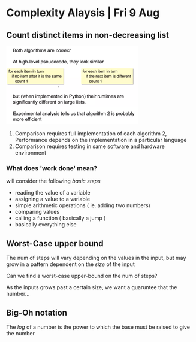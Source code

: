 # Complexity Alaysis | Fri 9 Aug

## Count distinct items in non-decreasing list
![](./count_distinct.png)

1. Comparison requires full implementation of each algorithm
2, Performance depends on the implementation in a particular language
3. Comparison requires testing in same software and hardware environment

### What does 'work done' mean?
 will consider the following *basic steps*
- reading the value of a variable
- assigning a value to a variable
- simple arithmetic operations ( ie. adding two numbers)
- comparing values
- calling a function ( basically a jump )
- basically everything else

## Worst-Case upper bound
The num of steps will vary depending on the values in the input, but may grow in a pattern dependent on the *size* of the input

Can we find a worst-case upper-bound on the num of steps?

As the inputs grows past a certain size, we want a guaruntee that the number...

## Big-Oh notation
The *log* of a number is the power to which the base must be raised to give the number